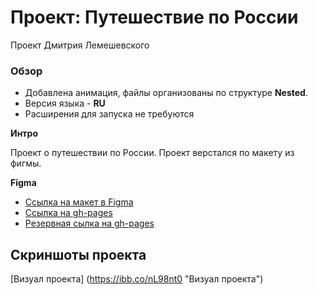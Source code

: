 # Проект: Путешествие по России
Проект Дмитрия Лемешевского
### Обзор
* Добавлена анимация, файлы организованы по структуре **Nested**.
* Версия языка - **RU**
* Расширения для запуска не требуются

**Интро**

Проект о путешествии по России.
Проект верстался по макету из фигмы. 

**Figma**

* [Ссылка на макет в Figma](https://www.figma.com/file/5S2WSbEFL6awjVWJ0NWL8Q/Sprint-3_-Russia-_-desktop-mobile?node-id=28503%3A0)
* [Ссылка на gh-pages](https://darthlem.github.io/3-rd-project-lemeshewskiy/)
* [Резервная сылка на gh-pages](https://darthlem.github.io/3-rd-project-lemeshewskiy/index.html)

## Скриншоты проекта 
[Визуал проекта] (https://ibb.co/nL98nt0 "Визуал проекта")